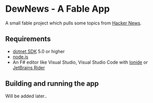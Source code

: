 # DewNews - A Fable App

A small fable project which pulls some topics from [Hacker News](https://news.ycombinator.com).

## Requirements

* [dotnet SDK](https://www.microsoft.com/net/download/core) 5.0 or higher
* [node.js](https://nodejs.org)
* An F# editor like Visual Studio, Visual Studio Code with [Ionide](http://ionide.io/) or [JetBrains Rider](https://www.jetbrains.com/rider/)

## Building and running the app

Will be added later..
